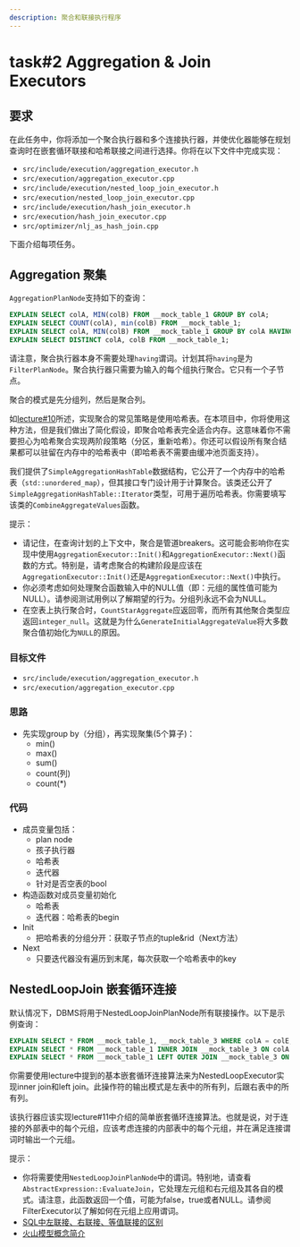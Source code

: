 ```yaml
---
description: 聚合和联接执行程序
---
```


# task#2 Aggregation & Join Executors

## 要求

在此任务中，你将添加一个聚合执行器和多个连接执行器，并使优化器能够在规划查询时在嵌套循环联接和哈希联接之间进行选择。你将在以下文件中完成实现：

* `src/include/execution/aggregation_executor.h`
* `src/execution/aggregation_executor.cpp`
* `src/include/execution/nested_loop_join_executor.h`
* `src/execution/nested_loop_join_executor.cpp`
* `src/include/execution/hash_join_executor.h`
* `src/execution/hash_join_executor.cpp`
* `src/optimizer/nlj_as_hash_join.cpp`

下面介绍每项任务。

## Aggregation 聚集

`AggregationPlanNode`支持如下的查询：

```sql
EXPLAIN SELECT colA, MIN(colB) FROM __mock_table_1 GROUP BY colA;
EXPLAIN SELECT COUNT(colA), min(colB) FROM __mock_table_1;
EXPLAIN SELECT colA, MIN(colB) FROM __mock_table_1 GROUP BY colA HAVING MAX(colB) > 10;
EXPLAIN SELECT DISTINCT colA, colB FROM __mock_table_1;
```

请注意，聚合执行器本身不需要处理`having`谓词。计划其将`having`是为`FilterPlanNode`。聚合执行器只需要为输入的每个组执行聚合。它只有一个子节点。

聚合的模式是先分组列，然后是聚合列。

如[lecture#10](https://15445.courses.cs.cmu.edu/fall2022/slides/)所述，实现聚合的常见策略是使用哈希表。在本项目中，你将使用这种方法，但是我们做出了简化假设，即聚合哈希表完全适合内存。这意味着你不需要担心为哈希聚合实现两阶段策略（分区，重新哈希）。你还可以假设所有聚合结果都可以驻留在内存中的哈希表中（即哈希表不需要由缓冲池页面支持）。

我们提供了`SimpleAggregationHashTable`数据结构，它公开了一个内存中的哈希表（`std::unordered_map`），但其接口专门设计用于计算聚合。该类还公开了`SimpleAggregationHashTable::Iterator`类型，可用于遍历哈希表。你需要填写该类的`CombineAggregateValues`函数。

提示：

* 请记住，在查询计划的上下文中，聚合是管道breakers。这可能会影响你在实现中使用`AggregationExecutor::Init()`和`AggregationExecutor::Next()`函数的方式。特别是，请考虑聚合的构建阶段是应该在`AggregationExecutor::Init()`还是`AggregationExecutor::Next()`中执行。
* 你必须考虑如何处理聚合函数输入中的NULL值（即：元组的属性值可能为NULL）。请参阅测试用例以了解期望的行为。分组列永远不会为NULL。
* 在空表上执行聚合时，`CountStarAggregate`应返回零，而所有其他聚合类型应返回`integer_null`。这就是为什么`GenerateInitialAggregateValue`将大多数聚合值初始化为`NULL`的原因。

### 目标文件

* `src/include/execution/aggregation_executor.h`
* `src/execution/aggregation_executor.cpp`

### 思路

* 先实现group by（分组），再实现聚集(5个算子)：
  * min()
  * max()
  * sum()
  * count(列)
  * count(\*)

### 代码

* 成员变量包括：
  * plan node
  * 孩子执行器
  * 哈希表
  * 迭代器
  * 针对是否空表的bool
* 构造函数对成员变量初始化
  * 哈希表
  * 迭代器：哈希表的begin
* Init
  * 把哈希表的分组分开：获取子节点的tuple\&rid（Next方法）
* Next
  * 只要迭代器没有遍历到末尾，每次获取一个哈希表中的key

## NestedLoopJoin 嵌套循环连接

默认情况下，DBMS将用于NestedLoopJoinPlanNode所有联接操作。以下是示例查询：

```sql
EXPLAIN SELECT * FROM __mock_table_1, __mock_table_3 WHERE colA = colE;
EXPLAIN SELECT * FROM __mock_table_1 INNER JOIN __mock_table_3 ON colA = colE;
EXPLAIN SELECT * FROM __mock_table_1 LEFT OUTER JOIN __mock_table_3 ON colA = colE;
```

你需要使用lecture中提到的基本嵌套循环连接算法来为NestedLoopExecutor实现inner join和left join。此操作符的输出模式是左表中的所有列，后跟右表中的所有列。

该执行器应该实现lecture#11中介绍的简单嵌套循环连接算法。也就是说，对于连接的外部表中的每个元组，应该考虑连接的内部表中的每个元组，并在满足连接谓词时输出一个元组。

提示：

* 你将需要使用`NestedLoopJoinPlanNode`中的谓词。特别地，请查看`AbstractExpression::EvaluateJoin`，它处理左元组和右元组及其各自的模式。请注意，此函数返回一个值，可能为false，true或者NULL。请参阅FilterExecutor以了解如何在元组上应用谓词。
* [SQL中左联接、右联接、等值联接的区别](https://www.jianshu.com/p/e7e6ce1200a4)
* [火山模型概念简介](https://zhuanlan.zhihu.com/p/478851521)

